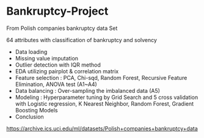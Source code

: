 # Bankruptcy-Project
From Polish companies bankruptcy data Set

64 attributes with classification of bankruptcy and solvency

- Data loading
- Missing value imputation
- Outlier detection with IQR method
- EDA utilizing pairplot & correlation matrix
- Feature selection : PCA, Chi-sqd, Random Forest, Recursive Feature Elimination, ANOVA test (A1~A4)
- Data balancing : Over-sampling the imbalanced data (A5)
- Modeling : Hyperparameter tuning by Grid Search and 5 cross validation with Logistic regression, K Nearest Neighbor, Random Forest, Gradient Boosting Models
- Conclusion

https://archive.ics.uci.edu/ml/datasets/Polish+companies+bankruptcy+data
